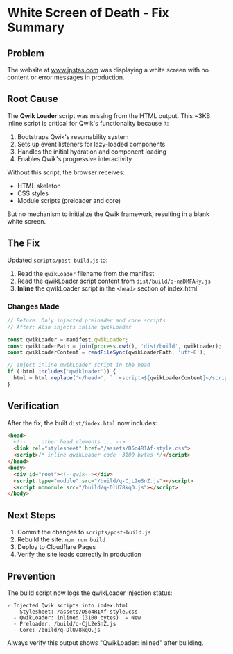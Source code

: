 # White Screen of Death - Fix Summary

## Problem
The website at www.jpstas.com was displaying a white screen with no content or error messages in production.

## Root Cause
The **Qwik Loader** script was missing from the HTML output. This ~3KB inline script is critical for Qwik's functionality because it:

1. Bootstraps Qwik's resumability system
2. Sets up event listeners for lazy-loaded components
3. Handles the initial hydration and component loading
4. Enables Qwik's progressive interactivity

Without this script, the browser receives:
- HTML skeleton
- CSS styles
- Module scripts (preloader and core)

But no mechanism to initialize the Qwik framework, resulting in a blank white screen.

## The Fix
Updated `scripts/post-build.js` to:

1. Read the `qwikLoader` filename from the manifest
2. Read the qwikLoader script content from `dist/build/q-naDMFAHy.js`
3. **Inline** the qwikLoader script in the `<head>` section of index.html

### Changes Made
```javascript
// Before: Only injected preloader and core scripts
// After: Also injects inline qwikLoader

const qwikLoader = manifest.qwikLoader;
const qwikLoaderPath = join(process.cwd(), 'dist/build', qwikLoader);
const qwikLoaderContent = readFileSync(qwikLoaderPath, 'utf-8');

// Inject inline qwikLoader script in the head
if (!html.includes('qwikloader')) {
  html = html.replace('</head>', `  <script>${qwikLoaderContent}</script>\n  </head>`);
}
```

## Verification
After the fix, the built `dist/index.html` now includes:

```html
<head>
  <!-- ... other head elements ... -->
  <link rel="stylesheet" href="/assets/D5o4R1Af-style.css">
  <script>/* inline qwikLoader code ~3100 bytes */</script>
</head>
<body>
  <div id="root"><!--qwik--></div>
  <script type="module" src="/build/q-CjL2eSnZ.js"></script>
  <script nomodule src="/build/q-DlU78kqO.js"></script>
</body>
```

## Next Steps
1. Commit the changes to `scripts/post-build.js`
2. Rebuild the site: `npm run build`
3. Deploy to Cloudflare Pages
4. Verify the site loads correctly in production

## Prevention
The build script now logs the qwikLoader injection status:
```
✓ Injected Qwik scripts into index.html
  - Stylesheet: /assets/D5o4R1Af-style.css
  - QwikLoader: inlined (3100 bytes)  ← New
  - Preloader: /build/q-CjL2eSnZ.js
  - Core: /build/q-DlU78kqO.js
```

Always verify this output shows "QwikLoader: inlined" after building.

